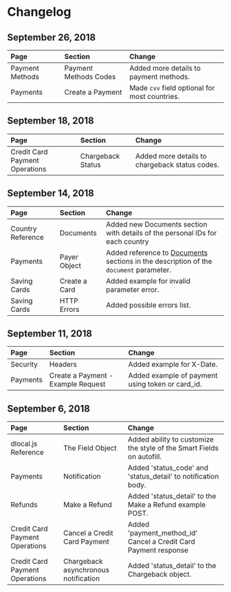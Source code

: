 # Changelog

## September 26, 2018 <a id="september-14-2018"></a>

| Page | Section | Change |
| :--- | :--- | :--- |
| Payment Methods | Payment Methods Codes | Added more details to payment methods. |
| Payments | Create a Payment | Made `cvv` field optional for most countries. |

## September 18, 2018 <a id="september-14-2018"></a>

| Page | Section | Change |
| :--- | :--- | :--- |
| Credit Card Payment Operations | Chargeback Status | Added more details to chargeback status codes. |

## September 14, 2018

| Page | Section | Change |
| :--- | :--- | :--- |
| Country Reference | Documents | Added new Documents section with details of the personal IDs for each country |
| Payments | Payer Object | Added reference to [Documents](payins-api-reference/country-reference.md#documents) sections in the description of the `document` parameter. |
| Saving Cards | Create a Card | Added example for invalid parameter error. |
| Saving Cards | HTTP Errors | Added possible errors list. |

## September 11, 2018

| Page | Section | Change |
| :--- | :--- | :--- |
| Security | Headers | Added example for X-Date. |
| Payments | Create a Payment - Example Request | Added example of payment using token or card\_id. |

## September 6, 2018

| Page | Section | Change |
| :--- | :--- | :--- |
| dlocal.js Reference | The Field Object | Added ability to customize the style of the Smart Fields on autofill. |
| Payments | Notification | Added 'status\_code' and 'status\_detail' to notification body. |
| Refunds | Make a Refund | Added 'status\_detail' to the Make a Refund example POST. |
| Credit Card Payment Operations | Cancel  a Credit Card Payment | Added 'payment\_method\_id' Cancel a Credit Card Payment response |
| Credit Card Payment Operations | Chargeback asynchronous notification | Added 'status\_detail' to the Chargeback object. |

